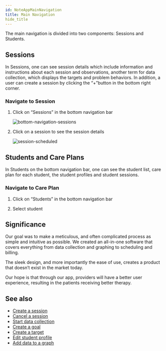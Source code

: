 ```yaml
---
id: NoteAppMainNavigation
title: Main Navigation
hide_title
---
```


The main navigation is divided into two components: Sessions and Students. 

## Sessions 

In Sessions, one can see session details which include information and instructions about each session and observations, another term for data collection, which displays the targets and problem behaviors. In addition, a user can create a session by clicking the “+”button in the bottom right corner. 

### Navigate to Session 

1. Click on “Sessions” in the bottom navigation bar 
   
   ![bottom-navigation-sessions](assests/BottomNavigationSessions.jpg)

2. Click on a session to see the session details 
   
   ![session-scheduled](assests/session-scheduled.jpg)

## Students and Care Plans

In Students on the bottom navigation bar, one can see the student list, care plan for each student, the student profiles and student sessions.  

### Navigate to Care Plan 

1. Click on “Students” in the bottom navigation bar 

1. Select student 

## Significance 

Our goal was to make a meticulous, and often complicated process as simple and intuitive as possible. We created an all-in-one software that covers everything from data collection and graphing to scheduling and billing.

The sleek design, and more importantly the ease of use, creates a product that doesn’t exist in the market today.

Our hope is that through our app, providers will have a better user experience, resulting in the patients receiving better therapy.

## See also
* [Create a session]()
* [Cancel a session]()
* [Start data collection]()
* [Create a goal]()
* [Create a target]()
* [Edit student profile]()
* [Add data to a graph]()

